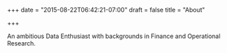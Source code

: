 +++
date = "2015-08-22T06:42:21-07:00"
draft = false
title = "About"

+++

An ambitious Data Enthusiast with backgrounds in Finance and Operational Research.



